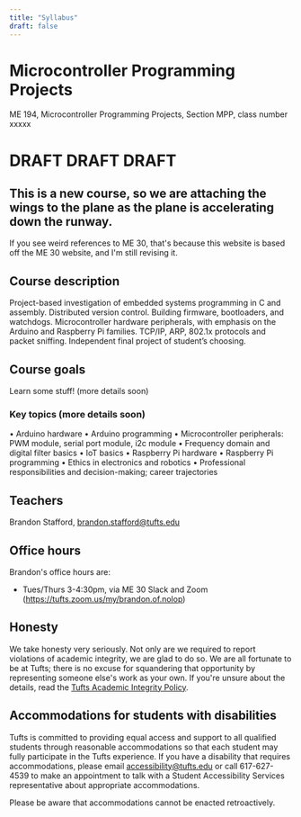 ```yaml
---
title: "Syllabus"
draft: false
---
```

# Microcontroller Programming Projects

ME 194, Microcontroller Programming Projects, Section MPP, class number xxxxx

# DRAFT DRAFT DRAFT

## This is a new course, so we are attaching the wings to the plane as the plane is accelerating down the runway.

If you see weird references to ME 30, that's because this website is based off the ME 30 website, and I'm still revising it.

## Course description

Project-based investigation of embedded systems programming in C and assembly. Distributed version control. Building firmware, bootloaders, and watchdogs. Microcontroller hardware peripherals, with emphasis on the Arduino and Raspberry Pi families. TCP/IP, ARP, 802.1x protocols and packet sniffing. Independent final project of student’s choosing.

## Course goals

Learn some stuff! (more details soon)

### Key topics (more details soon)
•	Arduino hardware
•	Arduino programming
•	Microcontroller peripherals: PWM module, serial port module, i2c module
•	Frequency domain and digital filter basics
•	IoT basics
•	Raspberry Pi hardware
•	Raspberry Pi programming
•	Ethics in electronics and robotics
•	Professional responsibilities and decision-making; career trajectories

## Teachers

Brandon Stafford, brandon.stafford@tufts.edu

## Office hours

Brandon's office hours are:

*   Tues/Thurs 3-4:30pm, via ME 30 Slack and Zoom (https://tufts.zoom.us/my/brandon.of.nolop)

## Honesty

We take honesty very seriously. Not only are we required to report violations of academic integrity, we are glad to do so. We are all fortunate to be at Tufts; there is no excuse for squandering that opportunity by representing someone else's work as your own. If you're unsure about the details, read the [Tufts Academic Integrity Policy](https://students.tufts.edu/student-affairs/student-life-policies/academic-integrity-policy).


## Accommodations for students with disabilities

Tufts is committed to providing equal access and support to all qualified students through reasonable accommodations so that each student may fully participate in the Tufts experience. If you have a disability that requires accommodations, please email accessibility@tufts.edu or call 617-627-4539 to make an appointment to talk with a Student Accessibility Services representative about appropriate accommodations.

Please be aware that accommodations cannot be enacted retroactively.

